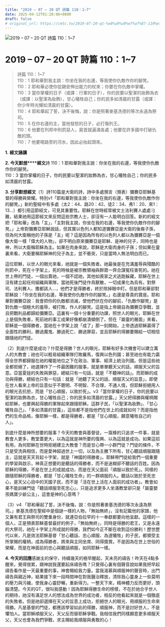 ```yaml
---
title: "2019 – 07 – 20 QT 詩篇 110：1~7"
date: 2025-04-12T01:28:06+0800
draft: false
# original_url: https://cmtc.tw/2019-07-20-qt-%e8%a9%a9%e7%af%87-110%ef%bc%9a17
---
```


![2019 – 07 – 20 QT 詩篇 110：1~7](/images/qt.jpg   "2019 – 07 – 20 QT 詩篇 110：1~7")

# 2019 – 07 – 20 QT 詩篇 110：1~7

> 詩篇 110：1~7  
> 110：1 耶和華對我主說：你坐在我的右邊，等我使你仇敵作你的腳凳。  
> 110：2 耶和華必使你從錫安伸出能力的杖來；你要在你仇敵中掌權。  
> 110：3 當你掌權的日子（或譯：行軍的日子），你的民要以聖潔的妝飾為衣（或譯：以聖潔為妝飾），甘心犧牲自己；你的民多如清晨的甘露（或譯：你少年時光耀如清晨的甘露）。  
> 110：4 耶和華起了誓，決不後悔，說：你是照著麥基洗德的等次永遠為祭司。  
> 110：5 在你右邊的主，當他發怒的日子，必打傷列王。  
> 110：6 他要在列邦中刑罰惡人，屍首就遍滿各處；他要在許多國中打破仇敵的頭。  
> 110：7 他要喝路旁的河水，因此必抬起頭來。

**1.** **經文誦讀**

**2. 今天默想****經文**詩 110：1 耶和華對我主說：你坐在我的右邊，等我使你仇敵作你的腳凳。  
110：3 當你掌權的日子，你的民要以聖潔的妝飾為衣，甘心犧牲自己；你的民多如清晨的甘露。

**3. 分享默想經文**（1）詩110篇是大衛的詩，詩中多處預言（預表）彌賽亞耶穌基督的得勝與榮耀。特別v1「耶和華對我主說：你坐在我的右邊，等我使你仇敵作你的腳凳。」新約聖經中有多處（太2：44、路20：42、徒2：34、弗1：20、來1：13…）都引用這節經文，可見其重要性。耶穌在世時經常被文士法利賽人處處刁難，結果祂用這節經文來反問這些宗教人士，卻沒有一人能明白回答。新約的經文把「耶和華」改為「主」，「主對我主說，你坐在我的右邊，等我使你仇敵作你的腳凳。」上帝對彌賽亞耶穌說話，但其實以色列人都知道彌賽亞是大衛的後裔子孫，但為何大衛稱他的子孫是「主」呢？這是因為所有的以色列人都以為彌賽亞是一個像大衛一樣「偉大的人物」，卻不明白原來彌賽亞是耶穌、是神的兒子，同時也是神，所以大衛稱耶穌為主。如果在肉身來說，耶穌是大衛肉身的子孫；但如果在靈裏來看，大衛要稱耶穌神的兒子為主，並不衝突，只是當時人無法明白而已。

這位耶穌，以世人的眼光來看，祂就是一個失敗者。祂最後是在充滿羞辱與殘酷的刑罰中，死在十字架上，死的時候是被宗教領袖與群眾一齊合謀冤枉害死的。祂在世上帶的門徒，一個出賣祂，一個不認祂，其他如喪家之犬逃跑躲藏，耶穌在世上沒有建立起任何組織與軍隊，當祂死後門徒作鳥獸散，一切成果化為烏有。對祭司、法利賽人、撒都該人…，他們才是得勝者，終於除掉眼中盯。但是耶和華卻對耶穌說：「你坐在我的右邊，等我使你仇敵作你的腳凳。」右邊是尊貴的寶座。耶和華對彌賽亞說：我會把你的仇敵都消滅，使他們伏在你的腳前，「仇敵作腳凳」是對仇敵一個極大的羞辱，被打敗，作人的腳凳。這是指上帝親自為彌賽亞爭戰，並且把戰利品都歸給彌賽亞。這裏有一個十分重要的功課，照世人的眼光，耶穌在世上是個失敗者，死前祂的事工成果好像都崩潰傾倒了。但在「屬靈的層面」來看，耶穌是一個得勝者，當祂在十字架上說「成了」那一刻開始，上帝透過耶穌贏得了全面性的勝利，勝過魔鬼、勝過死亡、勝過罪惡，並且耶穌的得勝要賜給一切相信跟隨祂的門徒。

（2）到底什麼是成功？什麼是得勝？世人的眼光，耶穌有好多次機會可以建立萬人的大教會；祂也可以輕易組織軍隊打敗羅馬，復興以色列國；甚至祂也有能力贏得全世界都歸服在祂的權能地位之下在政治、軍事、經濟上統治列國。但是這些祂全都拒絕了，祂選擇作了一件最困難的服事，就是單單聽天父的話，順服天父的旨意。亞當夏娃的失敗與罪惡，總結只有一句話，就是「不聽神的話」。而耶穌的成功與得勝，總結也只有一句話：就是「祂聽了天父的話、順服天父的旨意」，即使在世人看來上帝的旨意似乎不聰明、不明智、不合理，不通人情，但耶穌拒絕用人的眼光去抗拒，而是「甘心順服，以致於死」。v3「當你掌權的日子，你的民要以聖潔的妝飾為衣，甘心犧牲自己；你的民多如清晨的甘露。」天父把得勝與權柄賜給耶穌，也要興起得勝的軍隊起來跟隨耶穌。這群子民，「以聖潔為妝飾」、「甘心犧牲自己」、「多如清晨的甘露」，這些都不是指他們在世上的成就如何？而是指他們的生命品格，像耶穌一樣，都是得勝者，都是「甘心順服，願意犧牲自己的人」。

到底什麼是神所想要的服事？今天的教會與基督徒，一窩蜂的只追求一件事，就是教會人更多，教堂蓋更大，以為這就是神所要的復興、以為這就是成功。如果這招有用，為何耶穌在世時拒絕建立大教會？而是甘心帶一小群門徒？門徒的條件，不只是受洗與相信，而是愛神超過世上一切，以及為主撇下所有，甘心聽話順服跟隨主，這就是天天背起十字架，就是「神國的得勝者」。耶穌帶門徒給我們一個重要的學習與啟示，神真正想要的是聽話的得勝者，而不是迷糊卻不聽話的百姓。因為耶穌的得勝，不是在世上的成就成功，而是在天父面前「順服以致於死」。同樣的跟隨耶穌的得勝者，都是「甘心犧牲生命」的一群順服的人。聽話以致於至死忠心，是天父心目中的天國子民，而不是「活在世上活在人面前的成功者」。教會如果不能訓練門徒「聽話順服至死忠心」，只是追求更多人坐滿教堂卻只是「屬靈嬰孩媽寶少爺公主」，這會是神的心意嗎？

（3）v4 「耶和華起了誓，決不後悔，說：你是照著麥基洗德的等次永遠為祭司。」麥基洗德在聖經中是個謎一樣的人物，「無始無終」，沒有記載他的家譜，他又兼有君王與祭司的雙重身份，就連亞伯拉罕的十一奉獻都要向他呈獻。這樣的一個人，正是預表耶穌基督最好的例子，「無始無終」，同時是得勝的君王，又是永遠的大祭司，祂在十字架上所成就的得勝，我們如今正不斷在收割這份勝利！歷世歷代以來，凡是效法耶穌基督「甘心聽話、忠心順服、為道犧牲」的子民，都領受主所掌賜的權柄，成為得勝者，將來與主同坐席、同得獎賞。不是因為在世上世俗的榮耀，而是在神面前的忠心與聽話順服，如同耶穌一樣。

**4. 今天的回應**感謝主的保守，持續幾天的極早醒起，天未亮的禱告！昨天在4點多醒來，覺得很累，跟神說我還要起床禱告嗎？只覺得心裏有個聲音說如果我把早起禱告看作是一天最重要的事，神會賜給我力量。當我渴慕與順服神的聲音時，出門禱告與親近神，結果接下來一段時間神在對我醫治釋放，清除我心靈身上一些莫明的壓力與污穢，使我身心靈舒暢，重新得力。一整天下來，精神體力反而更好，頭腦清楚。今天的QT，很叫我感動！因為耶穌得勝生命的榜樣，不在於祂合乎世人的期待，祂沒有滿足世人的想法成為世界的成功者，相反的他看起來就是一個徹底的失敗者。但是祂卻選擇在天父的旨意上成功，拒絕世人的眼光、用順服的生命來得勝。凡是基督的門徒，都應該學習如此的得勝，順服神，而不是討好世人，不是懼怕人。當耶穌順服天父，天父反而替耶穌爭戰。我相信我們同樣願意更多順服天父，天父也會為我們爭戰，求主賜給我順服與勇敢的心！